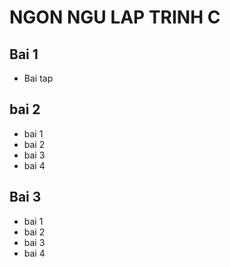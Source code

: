 # NGON NGU LAP TRINH C
## Bai 1
- Bai tap
## bai 2
- bai 1
- bai 2
- bai 3 
- bai 4
## Bai 3
- bai 1 
- bai 2 
- bai 3 
- bai 4
